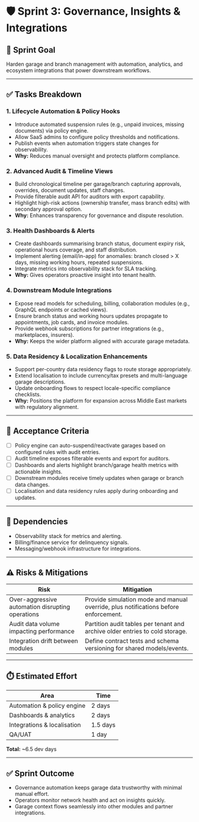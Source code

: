 # 🛡️ Sprint 3: Governance, Insights & Integrations

## 🎯 Sprint Goal
Harden garage and branch management with automation, analytics, and ecosystem integrations that power downstream workflows.

---

## ✅ Tasks Breakdown

### 1. Lifecycle Automation & Policy Hooks
- Introduce automated suspension rules (e.g., unpaid invoices, missing documents) via policy engine.
- Allow SaaS admins to configure policy thresholds and notifications.
- Publish events when automation triggers state changes for observability.
- **Why:** Reduces manual oversight and protects platform compliance.

### 2. Advanced Audit & Timeline Views
- Build chronological timeline per garage/branch capturing approvals, overrides, document updates, staff changes.
- Provide filterable audit API for auditors with export capability.
- Highlight high-risk actions (ownership transfer, mass branch edits) with secondary approval option.
- **Why:** Enhances transparency for governance and dispute resolution.

### 3. Health Dashboards & Alerts
- Create dashboards summarising branch status, document expiry risk, operational hours coverage, and staff distribution.
- Implement alerting (email/in-app) for anomalies: branch closed > X days, missing working hours, repeated suspensions.
- Integrate metrics into observability stack for SLA tracking.
- **Why:** Gives operators proactive insight into tenant health.

### 4. Downstream Module Integrations
- Expose read models for scheduling, billing, collaboration modules (e.g., GraphQL endpoints or cached views).
- Ensure branch status and working hours updates propagate to appointments, job cards, and invoice modules.
- Provide webhook subscriptions for partner integrations (e.g., marketplaces, insurers).
- **Why:** Keeps the wider platform aligned with accurate garage metadata.

### 5. Data Residency & Localization Enhancements
- Support per-country data residency flags to route storage appropriately.
- Extend localisation to include currency/tax presets and multi-language garage descriptions.
- Update onboarding flows to respect locale-specific compliance checklists.
- **Why:** Positions the platform for expansion across Middle East markets with regulatory alignment.

---

## 📌 Acceptance Criteria
- [ ] Policy engine can auto-suspend/reactivate garages based on configured rules with audit entries.
- [ ] Audit timeline exposes filterable events and export for auditors.
- [ ] Dashboards and alerts highlight branch/garage health metrics with actionable insights.
- [ ] Downstream modules receive timely updates when garage or branch data changes.
- [ ] Localisation and data residency rules apply during onboarding and updates.

---

## 🔗 Dependencies
- Observability stack for metrics and alerting.
- Billing/finance service for delinquency signals.
- Messaging/webhook infrastructure for integrations.

---

## ⚠️ Risks & Mitigations
| Risk | Mitigation |
|------|------------|
| Over-aggressive automation disrupting operations | Provide simulation mode and manual override, plus notifications before enforcement. |
| Audit data volume impacting performance | Partition audit tables per tenant and archive older entries to cold storage. |
| Integration drift between modules | Define contract tests and schema versioning for shared models/events. |

---

## ⏱️ Estimated Effort
| Area | Time |
|------|------|
| Automation & policy engine | 2 days |
| Dashboards & analytics | 2 days |
| Integrations & localisation | 1.5 days |
| QA/UAT | 1 day |

**Total:** ~6.5 dev days

---

## ✅ Sprint Outcome
- Governance automation keeps garage data trustworthy with minimal manual effort.
- Operators monitor network health and act on insights quickly.
- Garage context flows seamlessly into other modules and partner integrations.
